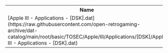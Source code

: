 <table>
<tr><th>Name</th><th>Size</th></tr>
<tr><td>[Apple III - Applications - [DSK].dat](https://raw.githubusercontent.com/open-retrogaming-archive/dat-catalog/main/root/basic/TOSEC/Apple/III/Applications/[DSK]/Apple III - Applications - [DSK].dat)</td><td>4141</td></tr>
</table>
